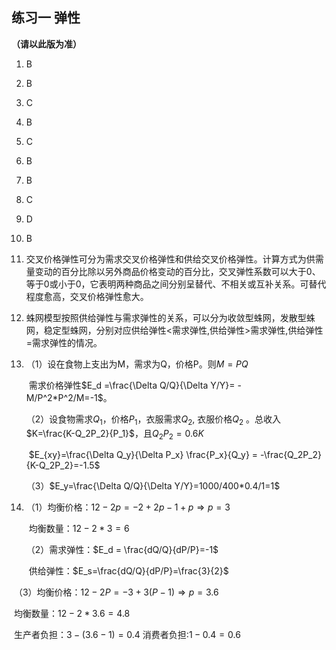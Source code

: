 ## 练习一 弹性

**（请以此版为准）**

1. B

2. B

3. C

4. B

5. C

6. B

7. B

8. C

9. D

10. B

11. 交叉价格弹性可分为需求交叉价格弹性和供给交叉价格弹性。计算方式为供需量变动的百分比除以另外商品价格变动的百分比，交叉弹性系数可以大于0、等于0或小于0，它表明两种商品之间分别呈替代、不相关或互补关系。可替代程度愈高，交叉价格弹性愈大。

12. 蛛网模型按照供给弹性与需求弹性的关系，可以分为收敛型蛛网，发散型蛛网，稳定型蛛网，分别对应供给弹性<需求弹性,供给弹性>需求弹性,供给弹性=需求弹性的情况。

13. （1）设在食物上支出为M，需求为Q，价格P。则$M=PQ$

    ​		  需求价格弹性$E_d =\frac{\Delta Q/Q}{\Delta Y/Y}= -M/P^2*P^2/M=-1$。

    （2）设食物需求$Q_1$，价格$P_1$，衣服需求$Q_2$, 衣服价格$Q_2$ 。总收入$K=\frac{K-Q_2P_2}{P_1}$，且$Q_2P_2=0.6K$

    ​         $E_{xy}=\frac{\Delta Q_y}{\Delta P_x} \frac{P_x}{Q_y} = -\frac{Q_2P_2}{K-Q_2P_2}=-1.5$

    （3）$E_y=\frac{\Delta Q/Q}{\Delta Y/Y}=1000/400*0.4/1=1$

14. （1）均衡价格：$12-2p=-2+2p-1+p \Rightarrow p= 3$

    ​          均衡数量：$12-2*3=6$

    （2）需求弹性：$E_d = \frac{dQ/Q}{dP/P}=-1$

    ​		  供给弹性：$E_s=\frac{dQ/Q}{dP/P}=\frac{3}{2}$

​	   （3）均衡价格：$12-2P= -3+3(P-1) \Rightarrow p = 3.6$

​	             均衡数量：$12-2*3.6=4.8$

​                 生产者负担：$3-(3.6-1)=0.4$ 消费者负担:$1-0.4=0.6$